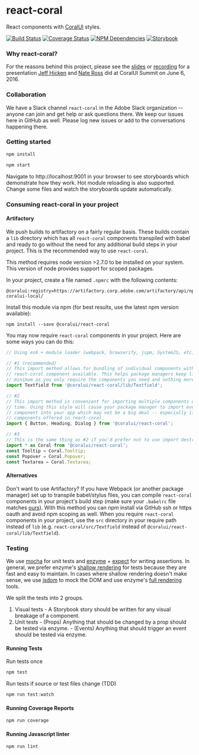 # react-coral
React components with [CoralUI](http://coralui.corp.adobe.com/) styles.

[![Build Status][status-image]][status-url] [![Coverage Status][coverage-image]][coverage-url] [![NPM Dependencies][npm-dependencies-image]][npm-dependencies-url] [![Storybook][storybook-image]][storybook-url]

### Why react-coral?
For the reasons behind this project, please see the [slides](http://slides.com/jeffhicken/coralui#) or [recording](https://my.adobeconnect.com/p1ghpd8opfz) for a presentation [Jeff Hicken](https://git.corp.adobe.com/hicken) and [Nate Ross](https://git.corp.adobe.com/nross) did at CoralUI Summit on June 6, 2016.

### Collaboration
We have a Slack channel `react-coral` in the Adobe Slack organization -- anyone can join and get help or ask questions there.  We keep our issues here in GitHub as well.  Please log new issues or add to the conversations happening there.

### Getting started
```javascript
npm install
```
```javascript
npm start
```
Navigate to http://localhost:9001 in your browser to see storyboards which demonstrate how they work.  Hot module reloading is also supported.  Change some files and watch the storyboards update automatically.

### Consuming react-coral in your project

#### Artifactory

We push builds to artifactory on a fairly regular basis.  These builds contain a `lib` directory which has all `react-coral` components transpiled with babel and ready to go without the need for any additional build steps in your project.  This is the recommended way to use `react-coral`.

This method requires node version >2.7.0 to be installed on your system.  This version of node provides support for scoped packages.

In your project, create a file named `.npmrc` with the following contents:

```
@coralui:registry=https://artifactory.corp.adobe.com/artifactory/api/npm/npm-coralui-local/
```

Install this module via npm (for best results, use the latest npm version available):

```
npm install --save @coralui/react-coral
```

You may now require `react-coral` components in your project.  Here are some ways you can do this:

```javascript
// Using es6 + module loader (webpack, browserify, jspm, SystemJS, etc)

// #1 (recommended)
// This import method allows for bundling of individual components without importing every single
// react-coral component available. This helps package managers keep library size down to a
// minimum as you only require the components you need and nothing more.
import Textfield from '@coralui/react-coral/lib/Textfield';

// #2
// This import method is convenient for importing multiple components out of react-coral at a
// time. Using this style will cause your package manager to import every single react-coral
// component into your app which may not be a big deal -- especially if you use most of the
// components offered in react-coral.
import { Button, Heading, Dialog } from '@coralui/react-coral';

// #3
// This is the same thing as #2 if you'd prefer not to use import destructuring.
import * as Coral from '@coralui/react-coral';
const Tooltip = Coral.Tooltip;
const Popover = Coral.Popover;
const Textarea = Coral.Textarea;
```

#### Alternatives

Don't want to use Artifactory?  If you have Webpack (or another package manager) set up to transpile babel/stylus files, you can compile `react-coral` components in your project's build step (make sure your `.babelrc` file matches [ours](https://git.corp.adobe.com/React/react-coral/blob/master/.babelrc)).  With this method you can npm install via GitHub ssh or https oauth and avoid npm scoping as well.  When you require `react-coral` components in your project, use the `src` directory in your require path instead of `lib` (e.g.  `react-coral/src/Textfield` instead of `@coralui/react-coral/lib/Textfield`).

### Testing
We use [mocha](https://mochajs.org/) for unit tests and [enzyme](https://github.com/airbnb/enzyme#basic-usage) + [expect](https://github.com/mjackson/expect) for writing assertions. In general, we prefer enzyme's [shallow rendering](https://github.com/airbnb/enzyme/blob/master/docs/api/shallow.md) for tests because they are fast and easy to maintain.  In cases where shallow rendering doesn't make sense, we use [jsdom](https://github.com/tmpvar/jsdom) to mock the DOM and use enzyme's [full rendering](https://github.com/airbnb/enzyme/blob/master/docs/api/mount.md) tools.

We split the tests into 2 groups.
  1. Visual tests
    - A Storybook story should be written for any visual breakage of a component.
  2. Unit tests
    - (Props) Anything that should be changed by a prop should be tested via enzyme.
    - (Events) Anything that should trigger an event should be tested via enzyme.

#### Running Tests
Run tests once
```javascript
npm test
```
Run tests if source or test files change (TDD)
```javascript
npm run test:watch
```

#### Running Coverage Reports
```javascript
npm run coverage
```

#### Running Javascript linter
```javascript
npm run lint
```

[status-url]: https://sparkle.ci.corp.adobe.com:12001/job/mcdp-react-coral-unit-tests-develop
[status-image]: https://sparkle.ci.corp.adobe.com:12001/buildStatus/icon?job=mcdp-react-coral-unit-tests-develop
[coverage-url]: https://sparkle.ci.corp.adobe.com:12001/view/MCDP%20UI/job/mcdp-react-coral-unit-tests-develop/lastStableBuild/cobertura/
[coverage-image]: https://sparkle.ci.corp.adobe.com:12001/view/MCDP%20UI/job/mcdp-react-coral-unit-tests-develop/ws/badges/coverage.svg
[npm-dependencies-url]: https://sparkle.ci.corp.adobe.com:12001/view/MCDP%20UI/job/mcdp-react-coral-unit-tests-develop/ws/badges/dependencies.txt
[npm-dependencies-image]: https://sparkle.ci.corp.adobe.com:12001/view/MCDP%20UI/job/mcdp-react-coral-unit-tests-develop/ws/badges/dependencies.svg
[storybook-url]: https://sparkle.ci.corp.adobe.com:12001/view/MCDP%20UI/job/mcdp-react-coral-unit-tests-develop/Storybook/
[storybook-image]: https://sparkle.ci.corp.adobe.com:12001/view/MCDP%20UI/job/mcdp-react-coral-unit-tests-develop/ws/badges/storybook.svg
